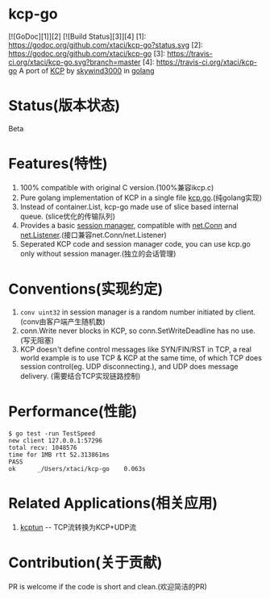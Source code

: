 # kcp-go
[![GoDoc][1]][2] [![Build Status][3]][4]
[1]: https://godoc.org/github.com/xtaci/kcp-go?status.svg
[2]: https://godoc.org/github.com/xtaci/kcp-go
[3]: https://travis-ci.org/xtaci/kcp-go.svg?branch=master
[4]: https://travis-ci.org/xtaci/kcp-go
A port of [KCP](https://github.com/skywind3000/kcp) by [skywind3000](https://github.com/skywind3000) in [golang](https://golang.org/)

# Status(版本状态)
Beta

# Features(特性)
1. 100% compatible with original C version.(100%兼容ikcp.c)
2. Pure golang implementation of KCP in a single file [kcp.go](https://github.com/xtaci/kcp-go/blob/master/kcp.go).(纯golang实现)
2. Instead of container.List, kcp-go made use of slice based internal queue. (slice优化的传输队列)
3. Provides a basic [session manager](https://github.com/xtaci/kcp-go/blob/master/sess.go), compatible with [net.Conn](https://golang.org/pkg/net/#Conn) and [net.Listener](https://golang.org/pkg/net/#Listener).(接口兼容net.Conn/net.Listener)
4. Seperated KCP code and session manager code, you can use kcp.go only without session manager.(独立的会话管理)

# Conventions(实现约定)
1. ```conv uint32``` in session manager is a random number initiated by client. (conv由客户端产生随机数)
2. conn.Write never blocks in KCP, so conn.SetWriteDeadline has no use.(写无阻塞)
3. KCP doesn't define control messages like SYN/FIN/RST in TCP, a real world example is to use TCP & KCP at the same time, of which TCP does session control(eg. UDP disconnecting.), and UDP does message delivery. (需要结合TCP实现链路控制)

# Performance(性能)
```
$ go test -run TestSpeed
new client 127.0.0.1:57296
total recv: 1048576
time for 1MB rtt 52.313861ms
PASS
ok  	_/Users/xtaci/kcp-go	0.063s
```

# Related Applications(相关应用)
1. [kcptun](https://github.com/xtaci/kcptun) -- TCP流转换为KCP+UDP流

# Contribution(关于贡献)
PR is welcome if the code is short and clean.(欢迎简洁的PR)
